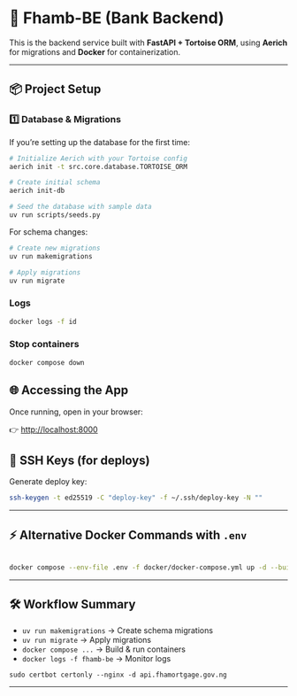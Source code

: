 # 🚀 Fhamb-BE (Bank Backend)

This is the backend service built with **FastAPI + Tortoise ORM**, using **Aerich** for migrations and **Docker** for containerization.

---

## 📦 Project Setup

### 1️⃣ Database & Migrations

If you’re setting up the database for the first time:

```bash
# Initialize Aerich with your Tortoise config
aerich init -t src.core.database.TORTOISE_ORM

# Create initial schema
aerich init-db

# Seed the database with sample data
uv run scripts/seeds.py
```

For schema changes:

```bash
# Create new migrations
uv run makemigrations

# Apply migrations
uv run migrate
```

### Logs

```bash
docker logs -f id
```

### Stop containers

```bash
docker compose down

```



## 🌐 Accessing the App

Once running, open in your browser:

👉 [http://localhost:8000](http://localhost:8000)


## 🔑 SSH Keys (for deploys)

Generate deploy key:

```bash
ssh-keygen -t ed25519 -C "deploy-key" -f ~/.ssh/deploy-key -N ""
```

---

## ⚡ Alternative Docker Commands with `.env`

```bash

docker compose --env-file .env -f docker/docker-compose.yml up -d --build
```

---

## 🛠️ Workflow Summary

* `uv run makemigrations` → Create schema migrations
* `uv run migrate` → Apply migrations
* `docker compose ...` → Build & run containers
* `docker logs -f fhamb-be` → Monitor logs


`sudo certbot certonly --nginx -d api.fhamortgage.gov.ng
`

---
